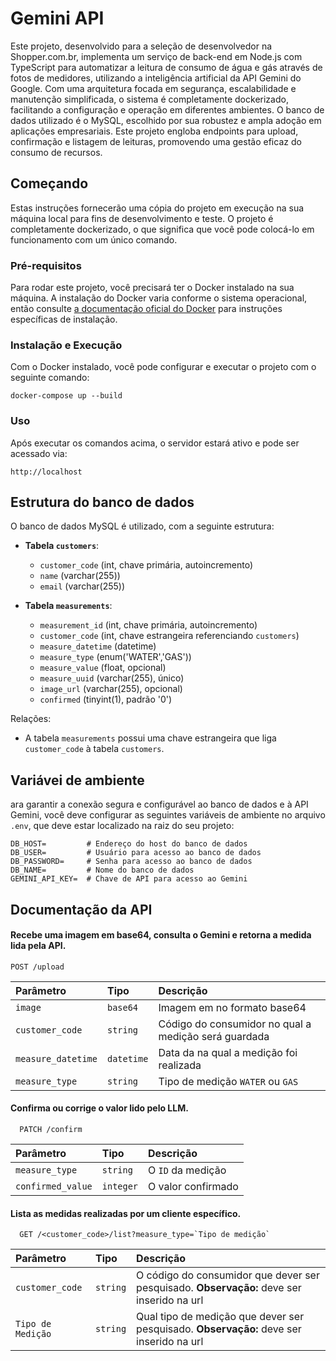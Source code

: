 
# Gemini API

Este projeto, desenvolvido para a seleção de desenvolvedor na Shopper.com.br, implementa um serviço de back-end em Node.js com TypeScript para automatizar a leitura de consumo de água e gás através de fotos de medidores, utilizando a inteligência artificial da API Gemini do Google. Com uma arquitetura focada em segurança, escalabilidade e manutenção simplificada, o sistema é completamente dockerizado, facilitando a configuração e operação em diferentes ambientes. O banco de dados utilizado é o MySQL, escolhido por sua robustez e ampla adoção em aplicações empresariais. Este projeto engloba endpoints para upload, confirmação e listagem de leituras, promovendo uma gestão eficaz do consumo de recursos.

## Começando

Estas instruções fornecerão uma cópia do projeto em execução na sua máquina local para fins de desenvolvimento e teste. O projeto é completamente dockerizado, o que significa que você pode colocá-lo em funcionamento com um único comando.

### Pré-requisitos

Para rodar este projeto, você precisará ter o Docker instalado na sua máquina. A instalação do Docker varia conforme o sistema operacional, então consulte [a documentação oficial do Docker](https://docs.docker.com/get-docker/) para instruções específicas de instalação.

### Instalação e Execução

Com o Docker instalado, você pode configurar e executar o projeto com o seguinte comando:
```plaintext
docker-compose up --build
```

### Uso

Após executar os comandos acima, o servidor estará ativo e pode ser acessado via:

```plaintext
http://localhost
```

## Estrutura do banco de dados

O banco de dados MySQL é utilizado, com a seguinte estrutura:

- **Tabela `customers`**:
  - `customer_code` (int, chave primária, autoincremento)
  - `name` (varchar(255))
  - `email` (varchar(255))

- **Tabela `measurements`**:
  - `measurement_id` (int, chave primária, autoincremento)
  - `customer_code` (int, chave estrangeira referenciando `customers`)
  - `measure_datetime` (datetime)
  - `measure_type` (enum('WATER','GAS'))
  - `measure_value` (float, opcional)
  - `measure_uuid` (varchar(255), único)
  - `image_url` (varchar(255), opcional)
  - `confirmed` (tinyint(1), padrão '0')

Relações:
- A tabela `measurements` possui uma chave estrangeira que liga `customer_code` à tabela `customers`.

## Variávei de ambiente

ara garantir a conexão segura e configurável ao banco de dados e à API Gemini, você deve configurar as seguintes variáveis de ambiente no arquivo `.env`, que deve estar localizado na raiz do seu projeto:

```plaintext
DB_HOST=         # Endereço do host do banco de dados
DB_USER=         # Usuário para acesso ao banco de dados
DB_PASSWORD=     # Senha para acesso ao banco de dados
DB_NAME=         # Nome do banco de dados
GEMINI_API_KEY=  # Chave de API para acesso ao Gemini
```
## Documentação da API

#### Recebe uma imagem em base64, consulta o Gemini e retorna a medida lida pela API.

```plaintext
POST /upload
```

| Parâmetro   | Tipo       | Descrição                           |
| :---------- | :--------- | :---------------------------------- |
| `image` | `base64` | Imagem em no formato base64 |
| `customer_code` | `string` | Código do consumidor no qual a medição será guardada |
| `measure_datetime` | `datetime` | Data da na qual a medição foi realizada  |
| `measure_type` | `string` | Tipo de medição `WATER` ou `GAS`  |


#### Confirma ou corrige o valor lido pelo LLM.

```plaintext
  PATCH /confirm
```

| Parâmetro   | Tipo       | Descrição                                   |
| :---------- | :--------- | :------------------------------------------ |
| `measure_type`| `string` | O `ID` da medição|
| `confirmed_value`| `integer` | O valor confirmado|

#### Lista as medidas realizadas por um cliente específico.

```plaintext
  GET /<customer_code>/list?measure_type=`Tipo de medição`
```

| Parâmetro   | Tipo       | Descrição                                   |
| :---------- | :--------- | :------------------------------------------ |
| `customer_code` | `string` | O código do consumidor que dever ser pesquisado. **Observação:** deve ser inserido na url
| `Tipo de Medição` | `string` | Qual tipo de medição que dever ser pesquisado. **Observação:** deve ser inserido na url